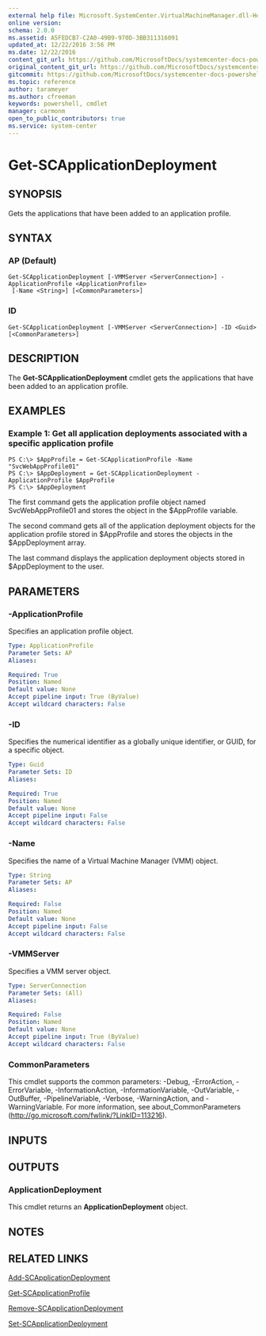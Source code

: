 ```yaml
---
external help file: Microsoft.SystemCenter.VirtualMachineManager.dll-Help.xml
online version: 
schema: 2.0.0
ms.assetid: A5FEDCB7-C2A0-49B9-970D-3BB311316091
updated_at: 12/22/2016 3:56 PM
ms.date: 12/22/2016
content_git_url: https://github.com/MicrosoftDocs/systemcenter-docs-powershell/blob/master/systemcenter-cmdlets/SystemCenter2016/VirtualMachineManager/vlatest/Get-SCApplicationDeployment.md
original_content_git_url: https://github.com/MicrosoftDocs/systemcenter-docs-powershell/blob/master/systemcenter-cmdlets/SystemCenter2016/VirtualMachineManager/vlatest/Get-SCApplicationDeployment.md
gitcommit: https://github.com/MicrosoftDocs/systemcenter-docs-powershell/blob/96e5647587661652225fbdd2c797cd4d59d542bc/systemcenter-cmdlets/SystemCenter2016/VirtualMachineManager/vlatest/Get-SCApplicationDeployment.md
ms.topic: reference
author: tarameyer
ms.author: cfreeman
keywords: powershell, cmdlet
manager: carmonm
open_to_public_contributors: true
ms.service: system-center
---
```


# Get-SCApplicationDeployment

## SYNOPSIS
Gets the applications that have been added to an application profile.

## SYNTAX

### AP (Default)
```
Get-SCApplicationDeployment [-VMMServer <ServerConnection>] -ApplicationProfile <ApplicationProfile>
 [-Name <String>] [<CommonParameters>]
```

### ID
```
Get-SCApplicationDeployment [-VMMServer <ServerConnection>] -ID <Guid> [<CommonParameters>]
```

## DESCRIPTION
The **Get-SCApplicationDeployment** cmdlet gets the applications that have been added to an application profile.

## EXAMPLES

### Example 1: Get all application deployments associated with a specific application profile
```
PS C:\> $AppProfile = Get-SCApplicationProfile -Name "SvcWebAppProfile01"
PS C:\> $AppDeployment = Get-SCApplicationDeployment -ApplicationProfile $AppProfile
PS C:\> $AppDeployment
```

The first command gets the application profile object named SvcWebAppProfile01 and stores the object in the $AppProfile variable.

The second command gets all of the application deployment objects for the application profile stored in $AppProfile and stores the objects in the $AppDeployment array.

The last command displays the application deployment objects stored in $AppDeployment to the user.

## PARAMETERS

### -ApplicationProfile
Specifies an application profile object.

```yaml
Type: ApplicationProfile
Parameter Sets: AP
Aliases: 

Required: True
Position: Named
Default value: None
Accept pipeline input: True (ByValue)
Accept wildcard characters: False
```

### -ID
Specifies the numerical identifier as a globally unique identifier, or GUID, for a specific object.

```yaml
Type: Guid
Parameter Sets: ID
Aliases: 

Required: True
Position: Named
Default value: None
Accept pipeline input: False
Accept wildcard characters: False
```

### -Name
Specifies the name of a Virtual Machine Manager (VMM) object.

```yaml
Type: String
Parameter Sets: AP
Aliases: 

Required: False
Position: Named
Default value: None
Accept pipeline input: False
Accept wildcard characters: False
```

### -VMMServer
Specifies a VMM server object.

```yaml
Type: ServerConnection
Parameter Sets: (All)
Aliases: 

Required: False
Position: Named
Default value: None
Accept pipeline input: True (ByValue)
Accept wildcard characters: False
```

### CommonParameters
This cmdlet supports the common parameters: -Debug, -ErrorAction, -ErrorVariable, -InformationAction, -InformationVariable, -OutVariable, -OutBuffer, -PipelineVariable, -Verbose, -WarningAction, and -WarningVariable. For more information, see about_CommonParameters (http://go.microsoft.com/fwlink/?LinkID=113216).

## INPUTS

## OUTPUTS

### ApplicationDeployment
This cmdlet returns an **ApplicationDeployment** object.

## NOTES

## RELATED LINKS

[Add-SCApplicationDeployment](xref:SystemCenter2016/VirtualMachineManager/vlatest/Add-SCApplicationDeployment.md)

[Get-SCApplicationProfile](xref:SystemCenter2016/VirtualMachineManager/vlatest/Get-SCApplicationProfile.md)

[Remove-SCApplicationDeployment](xref:SystemCenter2016/VirtualMachineManager/vlatest/Remove-SCApplicationDeployment.md)

[Set-SCApplicationDeployment](xref:SystemCenter2016/VirtualMachineManager/vlatest/Set-SCApplicationDeployment.md)

